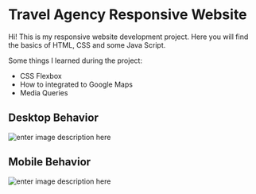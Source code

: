 # Travel Agency Responsive Website

Hi! This is my responsive website development project. Here you will find the basics of HTML, CSS and some Java Script. 

Some things I learned during the project: 
- CSS Flexbox
- How to integrated to Google Maps
- Media Queries 
 
  
## Desktop Behavior 
![enter image description here](https://github.com/mipiguedes/Tourism-Agency/blob/master/travel-agency-desktop.gif?raw=true)

## Mobile Behavior
![enter image description here](https://github.com/mipiguedes/Tourism-Agency/blob/master/travel-agency-mobile.gif?raw=true)